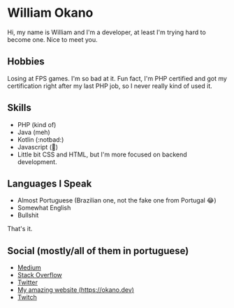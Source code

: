 # William Okano
Hi, my name is William and I'm a developer, at least I'm trying hard to become one. Nice to meet you.

## Hobbies
Losing at FPS games. I'm so bad at it. Fun fact, I'm PHP certified and got my certification right after my last PHP job, so I never really kind of used it.

## Skills
- PHP (kind of)
- Java (meh)
- Kotlin (:notbad:)
- Javascript (👀)
- Little bit CSS and HTML, but I'm more focused on backend development.

## Languages I Speak
- Almost Portuguese (Brazilian one, not the fake one from Portugal 😂)  
- Somewhat English  
- Bullshit  

That's it.

## Social (mostly/all of them in portuguese)
- [Medium](http://medium.com/@williamokano)  
- [Stack Overflow](https://stackoverflow.com/users/6585975/william-okano)  
- [Twitter](https://twitter.com/williamokano)  
- [My amazing website (https://okano.dev)](https://okano.dev)  
- [Twitch](https://twitch.tv/zKatapoka)  
